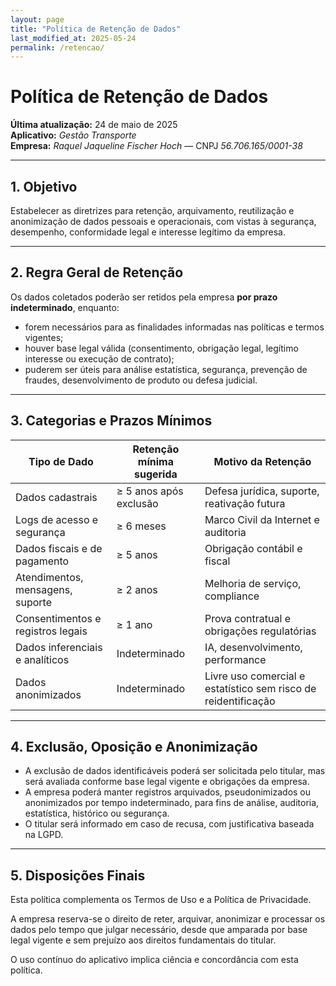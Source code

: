 ```yaml
---
layout: page
title: "Política de Retenção de Dados"
last_modified_at: 2025-05-24
permalink: /retencao/
---
```


# Política de Retenção de Dados

**Última atualização:** 24 de maio de 2025  
**Aplicativo:** *Gestão Transporte*  
**Empresa:** *Raquel Jaqueline Fischer Hoch* — CNPJ *56.706.165/0001-38*  

---

## 1. Objetivo

Estabelecer as diretrizes para retenção, arquivamento, reutilização e anonimização de dados pessoais e operacionais, com vistas à segurança, desempenho, conformidade legal e interesse legítimo da empresa.

---

## 2. Regra Geral de Retenção

Os dados coletados poderão ser retidos pela empresa **por prazo indeterminado**, enquanto:

- forem necessários para as finalidades informadas nas políticas e termos vigentes;
- houver base legal válida (consentimento, obrigação legal, legítimo interesse ou execução de contrato);
- puderem ser úteis para análise estatística, segurança, prevenção de fraudes, desenvolvimento de produto ou defesa judicial.

---

## 3. Categorias e Prazos Mínimos

| Tipo de Dado                         | Retenção mínima sugerida | Motivo da Retenção                                      |
|-------------------------------------|---------------------------|----------------------------------------------------------|
| Dados cadastrais                    | ≥ 5 anos após exclusão    | Defesa jurídica, suporte, reativação futura              |
| Logs de acesso e segurança          | ≥ 6 meses                 | Marco Civil da Internet e auditoria                      |
| Dados fiscais e de pagamento        | ≥ 5 anos                  | Obrigação contábil e fiscal                              |
| Atendimentos, mensagens, suporte    | ≥ 2 anos                  | Melhoria de serviço, compliance                          |
| Consentimentos e registros legais   | ≥ 1 ano                   | Prova contratual e obrigações regulatórias               |
| Dados inferenciais e analíticos     | Indeterminado             | IA, desenvolvimento, performance                         |
| Dados anonimizados                  | Indeterminado             | Livre uso comercial e estatístico sem risco de reidentificação |

---

## 4. Exclusão, Oposição e Anonimização

- A exclusão de dados identificáveis poderá ser solicitada pelo titular, mas será avaliada conforme base legal vigente e obrigações da empresa.
- A empresa poderá manter registros arquivados, pseudonimizados ou anonimizados por tempo indeterminado, para fins de análise, auditoria, estatística, histórico ou segurança.
- O titular será informado em caso de recusa, com justificativa baseada na LGPD.

---

## 5. Disposições Finais

Esta política complementa os Termos de Uso e a Política de Privacidade.

A empresa reserva-se o direito de reter, arquivar, anonimizar e processar os dados pelo tempo que julgar necessário, desde que amparada por base legal vigente e sem prejuízo aos direitos fundamentais do titular.

O uso contínuo do aplicativo implica ciência e concordância com esta política.
